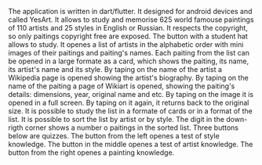 The application is written in dart/flutter. It designed for android devices and called YesArt. It allows to study and memorise 625 world famouse paintings of 110 artists and 25 styles in English or Russian. It respects the copyright, so only paitings copyright free are exposed.
The button with a student hat allows to study. It openes a list of artists in the alphabetic order with mini images of their paitings and paiting's names. Each paiting from the list can be opened in a large formate as a card, which shows the paiting, its name, its artist's name and its style. By taping on the name of the artist a Wikipedia page is opened showing the artist's biography. By taping on the name of the paiting a page of Wikiart is opened, showing the paiting's details: dimensions, year, original name and etc. By taping on the image it is opened in a full screen. By taping on it again, it returns back to the original size. It is possible to study the list in a formate of cards or in a format of the list.  It is possible to sort the list by artist or by style. The digit in the down-rigth corner shows a number o paitings in the sorted list.
Three buttons below are quizzes. The button from the left openes a test of style knowledge. The button in the middle openes a test of artist knowledge. The button from the right openes a painting knowledge.
